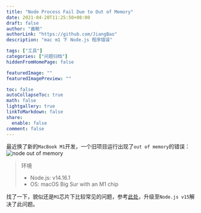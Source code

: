 ```yaml
---
title: "Node Process Fail Due to Out of Memory"
date: 2021-04-20T11:25:50+08:00
draft: false
author: "酱鲍"
authorLink: "https://github.com/JiangBao"
description: "mac m1 下 Node.js 程序错误"

tags: ["工具"]
categories: ["问题归档"]
hiddenFromHomePage: false

featuredImage: ""
featuredImagePreview: ""

toc: false
autoCollapseToc: true
math: false
lightgallery: true
linkToMarkdown: false
share:
  enable: false
comment: false
---
```


<!--more-->

最近换了新的`MacBook M1`开发，一个旧项目运行出现了`out of memory`的错误：
![node out of memory](https://jiangbao-1258001083.cos.ap-shanghai.myqcloud.com/node-out-of-memory.png)

> 环境
> * Node.js: v14.16.1
> * OS: macOS Big Sur with an M1 chip

找了一下，貌似还是`M1`芯片下比较常见的问题，参考[此处](https://github.com/TypeStrong/typedoc/issues/1491)，升级至`Node.js v15`解决了此问题。